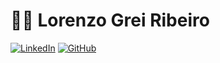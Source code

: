 # 👨‍💻 Lorenzo Grei Ribeiro

[![LinkedIn](https://img.shields.io/badge/LinkedIn-blue?logo=linkedin&logoColor=white)](https://www.linkedin.com/in/lorenzog-ribeiro/)
[![GitHub](https://img.shields.io/badge/GitHub-black?logo=github&logoColor=white)](https://github.com/lorenzoribeiro)

